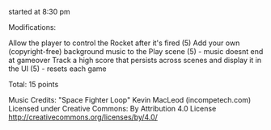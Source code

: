 
started at 8:30 pm


Modifications:

Allow the player to control the Rocket after it's fired (5)
Add your own (copyright-free) background music to the Play scene (5) - music doesnt end at gameover
Track a high score that persists across scenes and display it in the UI (5) - resets each game

Total: 15 points

Music Credits:
"Space Fighter Loop" Kevin MacLeod (incompetech.com)
Licensed under Creative Commons: By Attribution 4.0 License
http://creativecommons.org/licenses/by/4.0/